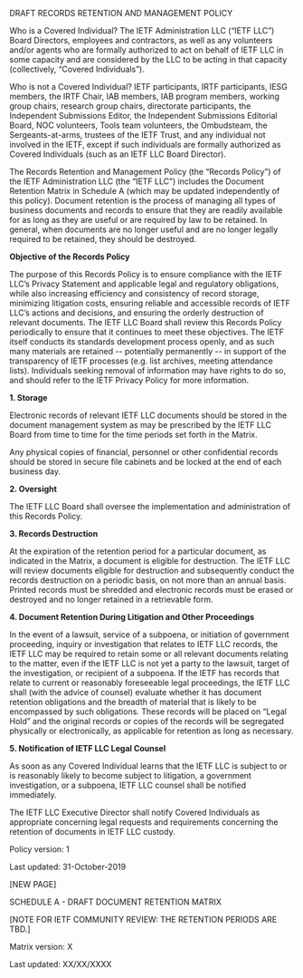 DRAFT RECORDS RETENTION AND MANAGEMENT POLICY
 
Who is a Covered Individual? The IETF Administration LLC (“IETF LLC”) Board Directors, employees and contractors, as well as any volunteers and/or agents who are formally authorized to act on behalf of IETF LLC in some capacity and are considered by the LLC to be acting in that capacity (collectively, “Covered Individuals”).

Who is not a Covered Individual? IETF participants, IRTF participants, IESG members, the IRTF Chair, IAB members, IAB program members, working group chairs, research group chairs, directorate participants, the Independent Submissions Editor, the Independent Submissions Editorial Board, NOC volunteers, Tools team volunteers, the Ombudsteam, the Sergeants-at-arms, trustees of the IETF Trust, and any individual not involved in the IETF, except if such individuals are formally authorized as Covered Individuals (such as an IETF LLC Board Director).
 
The Records Retention and Management Policy (the “Records Policy”) of the IETF Administration LLC (the “IETF LLC”) includes the Document Retention Matrix in Schedule A (which may be updated independently of this policy). Document retention is the process of managing all types of business documents and records to ensure that they are readily available for as long as they are useful or are required by law to be retained. In general, when documents are no longer useful and are no longer legally required to be retained, they should be destroyed.
 
**Objective of the Records Policy**

The purpose of this Records Policy is to ensure compliance with the IETF LLC’s Privacy Statement and applicable legal and regulatory obligations, while also increasing efficiency and consistency of record storage, minimizing litigation costs, ensuring reliable and accessible records of IETF LLC’s actions and decisions, and ensuring the orderly destruction of relevant documents. The IETF LLC Board shall review this Records Policy periodically to ensure that it continues to meet these objectives. The IETF itself conducts its standards development process openly, and as such many materials are retained -- potentially permanently -- in support of the transparency of IETF processes (e.g. list archives, meeting attendance lists). Individuals seeking removal of information may have rights to do so, and should refer to the IETF Privacy Policy for more information.
 
**1. 	Storage**

Electronic records of relevant IETF LLC documents should be stored in the document management system as may be prescribed by the IETF LLC Board from time to time for the time periods set forth in the Matrix.  
 
Any physical copies of financial, personnel or other confidential records should be stored in secure file cabinets and be locked at the end of each business day.
 
**2. 	Oversight**

The IETF LLC Board shall oversee the implementation and administration of this Records Policy.
 
**3. 	Records Destruction**

At the expiration of the retention period for a particular document, as indicated in the Matrix, a document is eligible for destruction.  The IETF LLC will review documents eligible for destruction and subsequently conduct the records destruction on a periodic basis, on not more than an annual basis. Printed records must be shredded and electronic records must be erased or destroyed and no longer retained in a retrievable form. 
 
**4. 	Document Retention During Litigation and Other Proceedings**

In the event of a lawsuit, service of a subpoena, or initiation of government proceeding, inquiry or investigation that relates to IETF LLC records, the IETF LLC may be required to retain some or all relevant documents relating to the matter, even if the IETF LLC is not yet a party to the lawsuit, target of the investigation, or recipient of a subpoena. If the IETF has records that relate to current or reasonably foreseeable legal proceedings, the IETF LLC shall (with the advice of counsel) evaluate whether it has document retention obligations and the breadth of material that is likely to be encompassed by such obligations. These records will be placed on “Legal Hold” and the original records or copies of the records will be segregated physically or electronically, as applicable for retention as long as necessary. 
 
**5. Notification of IETF LLC Legal Counsel**

As soon as any Covered Individual learns that the IETF LLC is subject to or is reasonably likely to become subject to litigation, a government investigation, or a subpoena, IETF LLC counsel shall be notified immediately.
 
The IETF LLC Executive Director shall notify Covered Individuals as appropriate concerning legal requests and requirements concerning the retention of documents in IETF LLC custody.  


Policy version: 1

Last updated: 31-October-2019
 
[NEW PAGE]
 
SCHEDULE A - DRAFT DOCUMENT RETENTION MATRIX
 
[NOTE FOR IETF COMMUNITY REVIEW: THE RETENTION PERIODS ARE TBD.]
 
Matrix version: X

Last updated: XX/XX/XXXX
